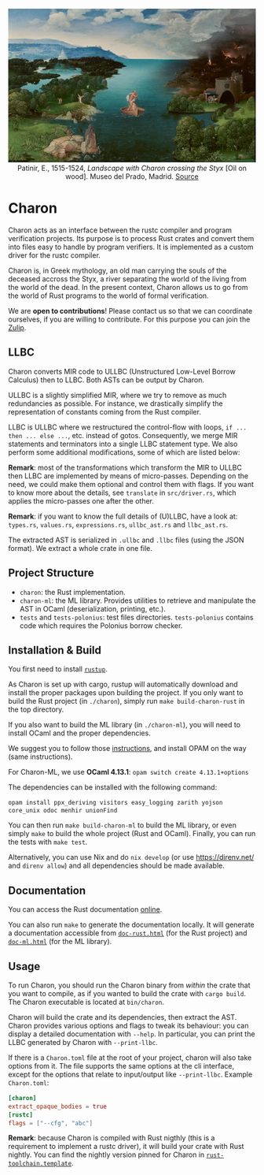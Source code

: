 <p><div style="text-align: center">
<img src="static/Charon.jpg"
     alt="Landscape with Charon crossing the Styx" title="Landscape with Charon crossing the Styx"
     style=""/>
<figcaption>
Patinir, E., 1515-1524, <i>Landscape with Charon crossing the Styx</i> [Oil on wood].
Museo del Prado, Madrid.
<a href="https://en.wikipedia.org/wiki/Landscape_with_Charon_Crossing_the_Styx">Source</a>
</figcaption>
</div></p>

# Charon
Charon acts as an interface between the rustc compiler and program verification projects. Its
purpose is to process Rust crates and convert them into files easy to handle by program
verifiers. It is implemented as a custom driver for the rustc compiler.

Charon is, in Greek mythology, an old man carrying the souls of the deceased accross the
Styx, a river separating the world of the living from the world of the dead. In the
present context, Charon allows us to go from the world of Rust programs to the world of
formal verification.

We are **open to contributions**! Please contact us so that we can coordinate ourselves,
if you are willing to contribute. For this purpose you can join the [Zulip](https://aeneas-verif.zulipchat.com/).

## LLBC
Charon converts MIR code to ULLBC (Unstructured Low-Level Borrow Calculus) then
to LLBC. Both ASTs can be output by Charon.

ULLBC is a slightly simplified MIR, where we try to remove as much redundancies
as possible. For instance, we drastically simplify the representation of constants coming
from the Rust compiler.

LLBC is ULLBC where we restructured the control-flow with loops, `if
... then ... else ...`, etc. instead of gotos. Consequently, we merge MIR
statements and terminators into a single LLBC statement type. We also perform
some additional modifications, some of which are listed below:

**Remark**: most of the transformations which transform the MIR to ULLBC then LLBC are
implemented by means of micro-passes. Depending on the need, we could make them optional
and control them with flags. If you want to know more about the details, see `translate`
in `src/driver.rs`, which applies the micro-passes one after the other.

**Remark**: if you want to know the full details of (U)LLBC, have a look at: `types.rs`,
`values.rs`, `expressions.rs`, `ullbc_ast.rs` and `llbc_ast.rs`.

The extracted AST is serialized in `.ullbc` and `.llbc` files (using the JSON format).
We extract a whole crate in one file.

## Project Structure

- `charon`: the Rust implementation.
- `charon-ml`: the ML library. Provides utilities to retrieve and manipulate
  the AST in OCaml (deserialization, printing, etc.).
- `tests` and `tests-polonius`: test files directories. `tests-polonius` contains
  code which requires the Polonius borrow checker.

## Installation & Build

You first need to install [`rustup`](https://www.rust-lang.org/tools/install).

As Charon is set up with cargo, rustup will automatically download and install the proper
packages upon building the project. If you only want to build the Rust project (in
`./charon`), simply run `make build-charon-rust` in the top directory.

If you also want to build the ML library (in `./charon-ml`), you will need to
install OCaml and the proper dependencies.

We suggest you to follow those [instructions](https://ocaml.org/docs/install.html),
and install OPAM on the way (same instructions).

For Charon-ML, we use **OCaml 4.13.1**: `opam switch create 4.13.1+options`

The dependencies can be installed with the following command:

```
opam install ppx_deriving visitors easy_logging zarith yojson core_unix odoc menhir unionFind
```

You can then run `make build-charon-ml` to build the ML library, or even simply
`make` to build the whole project (Rust and OCaml). Finally, you can run the
tests with `make test`.

Alternatively, you can use Nix and do `nix develop` (or use https://direnv.net/ and `direnv allow`)
and all dependencies should be made available.

## Documentation

You can access the Rust documentation
[online](https://aeneasverif.github.io/charon/charon_lib/index.html).

You can also run `make` to generate the documentation locally.
It will generate a documentation accessible from
[`doc-rust.html`](./doc-rust.html) (for the Rust project) and
[`doc-ml.html`](./doc-ml.html) (for the ML library).

## Usage

To run Charon, you should run the Charon binary from *within* the crate that you
want to compile, as if you wanted to build the crate with `cargo build`. The
Charon executable is located at `bin/charon`.

Charon will build the crate and its dependencies, then extract the AST. Charon
provides various options and flags to tweak its behaviour: you can display a
detailed documentation with `--help`.
In particular, you can print the LLBC generated by Charon with `--print-llbc`.

If there is a `Charon.toml` file at the root of your project, charon will also take options from it.
The file supports the same options at the cli interface, except for the options that relate to
input/output like `--print-llbc`. Example `Charon.toml`:
```toml
[charon]
extract_opaque_bodies = true
[rustc]
flags = ["--cfg", "abc"]
```

**Remark**: because Charon is compiled with Rust nigthly (this is a requirement
to implement a rustc driver), it will build your crate with Rust nightly. You
can find the nightly version pinned for Charon in [`rust-toolchain.template`](rust-toolchain.template).
